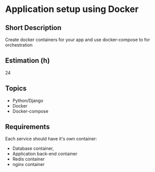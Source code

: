 # Application setup using Docker

## Short Description

Create docker containers for your app and use docker-compose to for orchestration

## Estimation (h)

24

## Topics

* Python/Django
* Docker
* Docker-compose

## Requirements

Each service should have it's own container:

* Database container,
* Application back-end container
* Redis container
* nginx container
